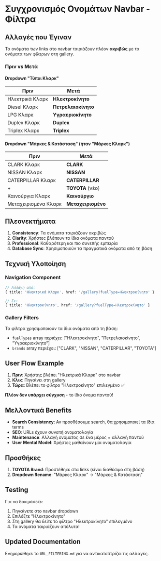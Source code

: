 # Συγχρονισμός Ονομάτων Navbar - Φίλτρα

## Αλλαγές που Έγιναν

Τα ονόματα των links στο navbar ταιριάζουν πλέον **ακριβώς** με τα ονόματα των φίλτρων στη gallery.

### Πριν vs Μετά

#### Dropdown "Τύποι Κλαρκ"

| Πριν            | Μετά                |
| --------------- | ------------------- |
| Ηλεκτρικά Κλαρκ | **Ηλεκτροκίνητο**   |
| Diesel Κλαρκ    | **Πετρελαιοκίνητο** |
| LPG Κλαρκ       | **Υγραεριοκίνητο**  |
| Duplex Κλαρκ    | **Duplex**          |
| Triplex Κλαρκ   | **Triplex**         |

#### Dropdown "Μάρκες & Κατάσταση" (ήταν "Μάρκες Κλαρκ")

| Πριν                 | Μετά               |
| -------------------- | ------------------ |
| CLARK Κλαρκ          | **CLARK**          |
| NISSAN Κλαρκ         | **NISSAN**         |
| CATERPILLAR Κλαρκ    | **CATERPILLAR**    |
| +                    | **TOYOTA** (νέο)   |
| Καινούργια Κλαρκ     | **Καινούργιο**     |
| Μεταχειρισμένα Κλαρκ | **Μεταχειρισμένο** |

## Πλεονεκτήματα

1. **Consistency**: Τα ονόματα ταιριάζουν ακριβώς
2. **Clarity**: Χρήστες βλέπουν τα ίδια ονόματα παντού
3. **Professional**: Καθαρότερη και πιο συνεπής εμπειρία
4. **Database Sync**: Χρησιμοποιούν τα πραγματικά ονόματα από τη βάση

## Τεχνική Υλοποίηση

### Navigation Component

```typescript
// Αλλάγη από:
{ title: 'Ηλεκτρικά Κλαρκ', href: '/gallery?fuelType=Ηλεκτροκίνητο' }

// Σε:
{ title: 'Ηλεκτροκίνητο', href: '/gallery?fuelType=Ηλεκτροκίνητο' }
```

### Gallery Filters

Τα φίλτρα χρησιμοποιούν τα ίδια ονόματα από τη βάση:

- `fuelTypes` array περιέχει: ["Ηλεκτροκίνητο", "Πετρελαιοκίνητο", "Υγραεριοκίνητο"]
- `brands` array περιέχει: ["CLARK", "NISSAN", "CATERPILLAR", "TOYOTA"]

## User Flow Example

1. **Πριν**: Χρήστης βλέπει "Ηλεκτρικά Κλαρκ" στο navbar
2. **Κλικ**: Πηγαίνει στη gallery
3. **Τώρα**: Βλέπει το φίλτρο "Ηλεκτροκίνητο" επιλεγμένο ✅

**Πλέον δεν υπάρχει σύγχυση** - το ίδιο όνομα παντού!

## Μελλοντικά Benefits

- **Search Consistency**: Αν προσθέσουμε search, θα χρησιμοποιεί τα ίδια terms
- **SEO**: URLs έχουν συνεπή ονοματολογία
- **Maintenance**: Αλλαγή ονόματος σε ένα μέρος = αλλαγή παντού
- **User Mental Model**: Χρήστες μαθαίνουν μία ονοματολογία

## Προσθήκες

1. **TOYOTA Brand**: Προστέθηκε στα links (είναι διαθέσιμο στη βάση)
2. **Dropdown Rename**: "Μάρκες Κλαρκ" → "Μάρκες & Κατάσταση"

## Testing

Για να δοκιμάσετε:

1. Πηγαίνετε στο navbar dropdown
2. Επιλέξτε "Ηλεκτροκίνητο"
3. Στη gallery θα δείτε το φίλτρο "Ηλεκτροκίνητο" επιλεγμένο
4. Τα ονόματα ταιριάζουν απόλυτα!

## Updated Documentation

Ενημερώθηκε το `URL_FILTERING.md` για να αντικατοπτρίζει τις αλλαγές.

